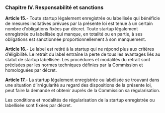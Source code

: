 ### Chapitre IV. Responsabilité et sanctions

**Article 15.**- Toute startup légalement enregistrée ou labellisée qui bénéficie de mesures incitatives prévues par la présente loi est tenue à un certain nombre d’obligations fixées par décret. 
Toute startup légalement enregistrée ou labellisée qui manque, en totalité ou en partie, à ses obligations est sanctionnée proportionnellement à son manquement. 

**Article 16.**- Le label est retiré à la startup qui ne répond plus aux critères d’éligibilité.
Le retrait du label entraîne la perte de tous les avantages liés au statut de startup labellisée.
Les procédures et modalités du retrait sont précisées par les normes techniques définies par la Commission et homologuées par décret.

**Article 17.**-  La startup légalement enregistrée ou labélisée se trouvant dans une situation d’irrégularité au regard des dispositions de la présente loi, peut faire la demande et obtenir auprès de la Commission sa régularisation.  

Les conditions et modalités de régularisation de la startup enregistrée ou labellisée sont fixées par décret. 
